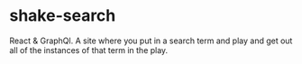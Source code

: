 # shake-search
React &amp; GraphQl. A site where you put in a search term and play and get out all of the instances of that term in the play.
